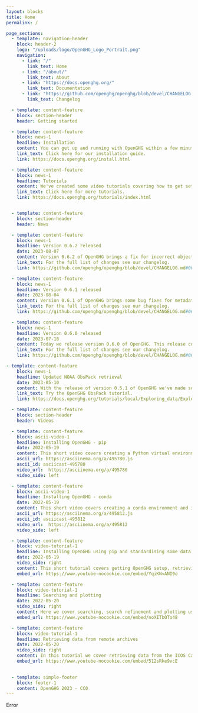 ```yaml
---
layout: blocks
title: Home
permalink: /

page_sections:
  - template: navigation-header
    block: header-2
    logo: "/uploads/logo/OpenGHG_Logo_Portrait.png"
    navigation:
      - link: "/"
        link_text: Home
      - link: "/about/"
        link_text: About
      - link: "https://docs.openghg.org/"
        link_text: Documentation
      - link: "https://github.com/openghg/openghg/blob/devel/CHANGELOG.md"
        link_text: Changelog

  - template: content-feature
    block: section-header
    header: Getting started

  - template: content-feature
    block: news-1
    headline: Installation
    content: You can get up and running with OpenGHG within a few minutes by following our installation guide. Along with our range of tutorials you'll get OpenGHG installed using conda or pip, your own local data store setup and be able to retrieve data from archives such as ICOS and CEDA in no time.
    link_text: Click here for our installation guide.
    link: https://docs.openghg.org/install.html

  - template: content-feature
    block: news-1
    headline: Tutorials
    content: We've created some video tutorials covering how to get setup with OpenGHG and some of the data standardisation, retrieval and plotting tools we've created. You can find the notebooks we use in these videos on our documentation page, and in our repository.
    link_text: Click here for more tutorials.
    link: https://docs.openghg.org/tutorials/index.html


  - template: content-feature
    block: section-header
    header: News

  - template: content-feature
    block: news-1
    headline: Version 0.6.2 released
    date: 2023-08-07
    content: Version 0.6.2 of OpenGHG brings a fix for incorrect object store paths being loaded in from JSON
    link_text: For the full list of changes see our changelog.
    link: https://github.com/openghg/openghg/blob/devel/CHANGELOG.md#062---2023-08-07

  - template: content-feature
    block: news-1
    headline: Version 0.6.1 released
    date: 2023-08-04
    content: Version 0.6.1 of OpenGHG brings some bug fixes for metadata handling with multiple object stores and the storage of high time resolution footprints
    link_text: For the full list of changes see our changelog.
    link: https://github.com/openghg/openghg/blob/devel/CHANGELOG.md#061---2023-08-04

  - template: content-feature
    block: news-1
    headline: Version 0.6.0 released
    date: 2023-07-18
    content: Today we release version 0.6.0 of OpenGHG. This release contains a number of new features including multiple object store support and an updated data management tool
    link_text: For the full list of changes see our changelog.
    link: https://github.com/openghg/openghg/blob/devel/CHANGELOG.md#060---2023-07-18

- template: content-feature
    block: news-1
    headline: Updated NOAA ObsPack retrieval
    date: 2023-05-10
    content: With the release of version 0.5.1 of OpenGHG we've made some fixes to our NOAA ObsPack retrieval tutorial, install the latest version of OpenGHG from PyPI or conda today.
    link_text: Try the OpenGHG ObsPack tutorial.
    link: https://docs.openghg.org/tutorials/local/Exploring_data/Explore_NOAA_ObsPack.html

  - template: content-feature
    block: section-header
    header: Videos

  - template: content-feature
    block: ascii-video-1
    headline: Installing OpenGHG - pip
    date: 2022-05-19
    content: This short video covers creating a Python virtual environment and installing OpenGHG into it.
    ascii_url: https://asciinema.org/a/495780.js
    ascii_id: asciicast-495780
    video_url:  https://asciinema.org/a/495780
    video_side: left

  - template: content-feature
    block: ascii-video-1
    headline: Installing OpenGHG - conda
    date: 2022-05-19
    content: This short video covers creating a conda environment and installing OpenGHG.
    ascii_url: https://asciinema.org/a/495812.js
    ascii_id: asciicast-495812
    video_url:  https://asciinema.org/a/495812
    video_side: left

  - template: content-feature
    block: video-tutorial-1
    headline: Installing OpenGHG using pip and standardising some data
    date: 2022-05-19
    video_side: right
    content: This short tutorial covers getting OpenGHG setup, retrieving some example data, standardising it and making a quick plot.
    embed_url: https://www.youtube-nocookie.com/embed/YqiKNvANI9o

  - template: content-feature
    block: video-tutorial-1
    headline: Searching and plotting
    date: 2022-05-20
    video_side: right
    content: Here we cover searching, search refinement and plotting using a function from our <b>openghg.plotting</b> submodule.
    embed_url: https://www.youtube-nocookie.com/embed/noXITbOTo48

  - template: content-feature
    block: video-tutorial-1
    headline: Retrieving data from remote archives
    date: 2022-05-20
    video_side: right
    content: In this tutorial we cover retrieving data from the ICOS Carbon Portal and the CEDA archive.
    embed_url: https://www.youtube-nocookie.com/embed/512sRke9vcE
  

  - template: simple-footer
    block: footer-1
    content: OpenGHG 2023 - CC0
---
```


Error
